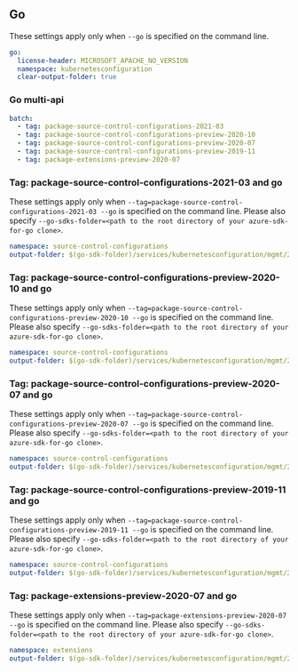 ## Go

These settings apply only when `--go` is specified on the command line.

```yaml $(go)
go:
  license-header: MICROSOFT_APACHE_NO_VERSION
  namespace: kubernetesconfiguration
  clear-output-folder: true
```

### Go multi-api 

``` yaml $(go) && $(multiapi) 
batch: 
  - tag: package-source-control-configurations-2021-03
  - tag: package-source-control-configurations-preview-2020-10
  - tag: package-source-control-configurations-preview-2020-07
  - tag: package-source-control-configurations-preview-2019-11
  - tag: package-extensions-preview-2020-07
``` 

### Tag: package-source-control-configurations-2021-03 and go

These settings apply only when `--tag=package-source-control-configurations-2021-03 --go` is specified on the command line.
Please also specify `--go-sdks-folder=<path to the root directory of your azure-sdk-for-go clone>`.

```yaml $(tag) == 'package-source-control-configurations-2021-03' && $(go)
namespace: source-control-configurations
output-folder: $(go-sdk-folder)/services/kubernetesconfiguration/mgmt/2021-03-01/$(namespace)
```

### Tag: package-source-control-configurations-preview-2020-10 and go

These settings apply only when `--tag=package-source-control-configurations-preview-2020-10 --go` is specified on the command line.
Please also specify `--go-sdks-folder=<path to the root directory of your azure-sdk-for-go clone>`.

```yaml $(tag) == 'package-source-control-configurations-preview-2020-10' && $(go)
namespace: source-control-configurations
output-folder: $(go-sdk-folder)/services/kubernetesconfiguration/mgmt/2020-10-01-preview/$(namespace)
```

### Tag: package-source-control-configurations-preview-2020-07 and go

These settings apply only when `--tag=package-source-control-configurations-preview-2020-07 --go` is specified on the command line.
Please also specify `--go-sdks-folder=<path to the root directory of your azure-sdk-for-go clone>`.

```yaml $(tag) == 'package-source-control-configurations-preview-2020-07' && $(go)
namespace: source-control-configurations
output-folder: $(go-sdk-folder)/services/kubernetesconfiguration/mgmt/2020-07-01-preview/$(namespace)
```

### Tag: package-source-control-configurations-preview-2019-11 and go

These settings apply only when `--tag=package-source-control-configurations-preview-2019-11 --go` is specified on the command line.
Please also specify `--go-sdks-folder=<path to the root directory of your azure-sdk-for-go clone>`.

```yaml $(tag) == 'package-source-control-configurations-preview-2019-11' && $(go)
namespace: source-control-configurations
output-folder: $(go-sdk-folder)/services/kubernetesconfiguration/mgmt/2019-11-01-preview/$(namespace)
```

### Tag: package-extensions-preview-2020-07 and go

These settings apply only when `--tag=package-extensions-preview-2020-07 --go` is specified on the command line.
Please also specify `--go-sdks-folder=<path to the root directory of your azure-sdk-for-go clone>`.

```yaml $(tag) == 'package-extensions-preview-2020-07' && $(go)
namespace: extensions
output-folder: $(go-sdk-folder)/services/kubernetesconfiguration/mgmt/2020-07-01-preview/$(namespace)
```
